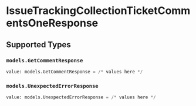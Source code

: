 # IssueTrackingCollectionTicketCommentsOneResponse


## Supported Types

### `models.GetCommentResponse`

```python
value: models.GetCommentResponse = /* values here */
```

### `models.UnexpectedErrorResponse`

```python
value: models.UnexpectedErrorResponse = /* values here */
```

